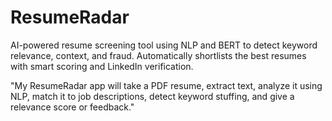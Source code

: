 # ResumeRadar
 AI-powered resume screening tool using NLP and BERT to detect keyword relevance, context, and fraud. Automatically shortlists the best resumes with smart scoring and LinkedIn verification.

"My ResumeRadar app will take a PDF resume, extract text, analyze it using NLP, match it to job descriptions, detect keyword stuffing, and give a relevance score or feedback."